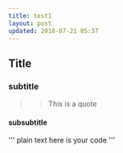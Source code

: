 ```yaml
---
title: test1
layout: post
updated: 2018-07-21 05:37
---
```



## Title

### subtitle

>> This is a quote

#### subsubtitle

''' plain text
here is your code
''' 
